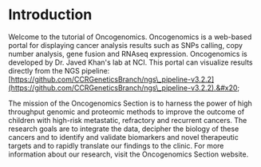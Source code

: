 # Introduction

Welcome to the tutorial of Oncogenomics. Oncogenomics is a web-based portal for displaying cancer analysis results such as SNPs calling, copy number analysis, gene fusion and RNAseq expression. Oncogenomics is developed by Dr. Javed Khan's lab at NCI. This portal can visualize results directly from the NGS pipeline: [https://github.com/CCRGeneticsBranch/ngs\_pipeline-v3.2.2](https://github.com/CCRGeneticsBranch/ngs\_pipeline-v3.2.2).&#x20;

The mission of the Oncogenomics Section is to harness the power of high throughput genomic and proteomic methods to improve the outcome of children with high-risk metastatic, refractory and recurrent cancers. The research goals are to integrate the data, decipher the biology of these cancers and to identify and validate biomarkers and novel therapeutic targets and to rapidly translate our findings to the clinic. For more information about our research, visit the Oncogenomics Section website.
